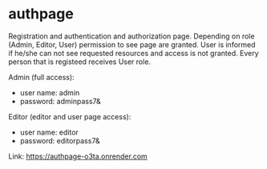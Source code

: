 # authpage


Registration and authentication and authorization page.
Depending on role (Admin, Editor, User) permission to see page are granted. User is informed if he/she can not see requested resources and access is not granted.
Every person that is registeed receives User role.

Admin (full access):
- user name: admin
- password: adminpass7&

Editor (editor and user page access):
- user name: editor
- password: editorpass7&

Link: https://authpage-o3ta.onrender.com

